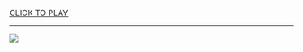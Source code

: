 
<a href="https://premium76.site?title=tetris_games_unblocked&ref=13M">CLICK TO PLAY</a></h3>
<hr>

<a href="https://premium76.site?title=tetris_games_unblocked&ref=13M"><img src="https://clearcache.store/games.png"></a>


